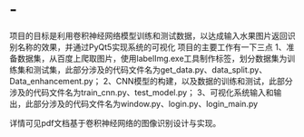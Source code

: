 # -
项目的目标是利用卷积神经网络模型训练和测试数据，以达成输入水果图片返回识别名称的效果，并通过PyQt5实现系统的可视化
项目的主要工作有一下三点
1、准备数据集，从百度上爬取图片，使用labelImg.exe工具制作标签，划分数据集为训练集和测试集，此部分涉及的代码文件名为get_data.py、data_split.py、Data_enhancement.py；
2、CNN模型的构建，以及数据的训练和测试，此部分涉及的代码文件名为train_cnn.py、test_model.py；
3、可视化系统输入和输出，此部分涉及的代码文件名为window.py、login.py、login_main.py


详情可见pdf文档基于卷积神经网络的图像识别设计与实现。
